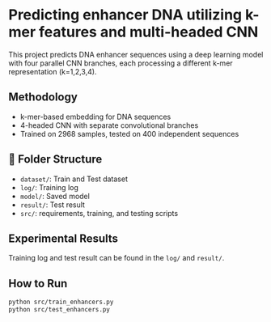 # Predicting enhancer DNA utilizing k-mer features and multi-headed CNN

This project predicts DNA enhancer sequences using a deep learning model with four parallel CNN branches, each processing a different k-mer representation (k=1,2,3,4).

## Methodology
- k-mer-based embedding for DNA sequences
- 4-headed CNN with separate convolutional branches
- Trained on 2968 samples, tested on 400 independent sequences

## 📂 Folder Structure
- `dataset/`: Train and Test dataset
- `log/`: Training log
- `model/`: Saved model
- `result/`: Test result
- `src/`: requirements, training, and testing scripts



## Experimental Results
Training log and test result can be found in the `log/` and `result/`.

## How to Run
```bash
python src/train_enhancers.py
python src/test_enhancers.py
